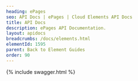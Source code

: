 ```yaml
---
heading: ePages
seo: API Docs | ePages | Cloud Elements API Docs
title: API Docs
description: ePages API Documentation.
layout: apidocs
breadcrumbs: /docs/elements.html
elementId: 1595
parent: Back to Element Guides
order: 90
---
```


{% include swagger.html %}
